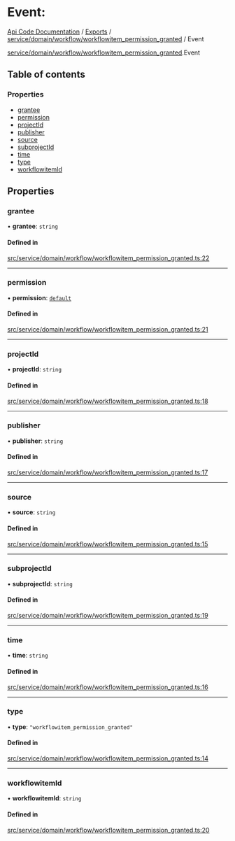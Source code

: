 # Event: 
 
[Api Code Documentation](../README.md) / [Exports](../modules.md) / [service/domain/workflow/workflowitem\_permission\_granted](../modules/service_domain_workflow_workflowitem_permission_granted.md) / Event

[service/domain/workflow/workflowitem_permission_granted](../modules/service_domain_workflow_workflowitem_permission_granted.md).Event

## Table of contents

### Properties

- [grantee](service_domain_workflow_workflowitem_permission_granted.Event.md#grantee)
- [permission](service_domain_workflow_workflowitem_permission_granted.Event.md#permission)
- [projectId](service_domain_workflow_workflowitem_permission_granted.Event.md#projectid)
- [publisher](service_domain_workflow_workflowitem_permission_granted.Event.md#publisher)
- [source](service_domain_workflow_workflowitem_permission_granted.Event.md#source)
- [subprojectId](service_domain_workflow_workflowitem_permission_granted.Event.md#subprojectid)
- [time](service_domain_workflow_workflowitem_permission_granted.Event.md#time)
- [type](service_domain_workflow_workflowitem_permission_granted.Event.md#type)
- [workflowitemId](service_domain_workflow_workflowitem_permission_granted.Event.md#workflowitemid)

## Properties

### grantee

• **grantee**: `string`

#### Defined in

[src/service/domain/workflow/workflowitem_permission_granted.ts:22](https://github.com/openkfw/TruBudget/blob/0804644/api/src/service/domain/workflow/workflowitem_permission_granted.ts#L22)

___

### permission

• **permission**: [`default`](../modules/authz_intents.md#default)

#### Defined in

[src/service/domain/workflow/workflowitem_permission_granted.ts:21](https://github.com/openkfw/TruBudget/blob/0804644/api/src/service/domain/workflow/workflowitem_permission_granted.ts#L21)

___

### projectId

• **projectId**: `string`

#### Defined in

[src/service/domain/workflow/workflowitem_permission_granted.ts:18](https://github.com/openkfw/TruBudget/blob/0804644/api/src/service/domain/workflow/workflowitem_permission_granted.ts#L18)

___

### publisher

• **publisher**: `string`

#### Defined in

[src/service/domain/workflow/workflowitem_permission_granted.ts:17](https://github.com/openkfw/TruBudget/blob/0804644/api/src/service/domain/workflow/workflowitem_permission_granted.ts#L17)

___

### source

• **source**: `string`

#### Defined in

[src/service/domain/workflow/workflowitem_permission_granted.ts:15](https://github.com/openkfw/TruBudget/blob/0804644/api/src/service/domain/workflow/workflowitem_permission_granted.ts#L15)

___

### subprojectId

• **subprojectId**: `string`

#### Defined in

[src/service/domain/workflow/workflowitem_permission_granted.ts:19](https://github.com/openkfw/TruBudget/blob/0804644/api/src/service/domain/workflow/workflowitem_permission_granted.ts#L19)

___

### time

• **time**: `string`

#### Defined in

[src/service/domain/workflow/workflowitem_permission_granted.ts:16](https://github.com/openkfw/TruBudget/blob/0804644/api/src/service/domain/workflow/workflowitem_permission_granted.ts#L16)

___

### type

• **type**: ``"workflowitem_permission_granted"``

#### Defined in

[src/service/domain/workflow/workflowitem_permission_granted.ts:14](https://github.com/openkfw/TruBudget/blob/0804644/api/src/service/domain/workflow/workflowitem_permission_granted.ts#L14)

___

### workflowitemId

• **workflowitemId**: `string`

#### Defined in

[src/service/domain/workflow/workflowitem_permission_granted.ts:20](https://github.com/openkfw/TruBudget/blob/0804644/api/src/service/domain/workflow/workflowitem_permission_granted.ts#L20)
